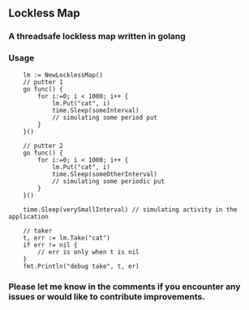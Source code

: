 ## Lockless Map

### A threadsafe lockless map written in golang


### Usage

```
	lm := NewLocklessMap()
	// putter 1
	go func() {
		for i:=0; i < 1000; i++ {
			lm.Put("cat", i)
			time.Sleep(someInterval) 
			// simulating some period put
		}
	}()

	// putter 2
	go func() {
		for i:=0; i < 1000; i++ {
			lm.Put("cat", i)
			time.Sleep(someOtherInterval) 
			// simulating some periodic put
		}
	}()

	time.Sleep(verySmallInterval) // simulating activity in the application

	// taker
	t, err := lm.Take("cat")
	if err != nil {
		// err is only when t is nil	
	}
	fmt.Println("debug take", t, er)
```

### Please let me know in the comments if you encounter any issues or would like to contribute improvements.

